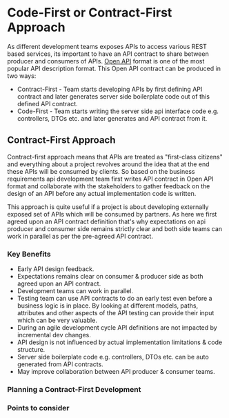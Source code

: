 # Code-First or Contract-First Approach

As different development teams exposes APIs to access various REST based services, its important to have an API contract to share between producer and consumers of APIs. [Open API](https://www.openapis.org/) format is one of the most popular API description format. This Open API contract can be produced in two ways:

- Contract-First - Team starts developing APIs by first defining API contract and later generates server side boilerplate code out of this defined API contract.
- Code-First - Team starts writing the server side api interface code e.g. controllers, DTOs etc. and later generates and API contract from it.

## Contract-First Approach

Contract-first approach means that APIs are treated as "first-class citizens" and everything about a project revolves around the idea that at the end these APIs will be consumed by clients. So based on the business requirements api development team first writes API contract in Open API format and collaborate with the stakeholders to gather feedback on the design of an API before any actual implementation code is written.

This approach is quite useful if a project is about developing externally exposed set of APIs which will be consumed by partners. As here we first agreed upon an API contract definition that's why expectations on api producer and consumer side remains strictly clear and both side teams can work in parallel as per the pre-agreed API contract.

### Key Benefits

- Early API design feedback.
- Expectations remains clear on consumer & producer side as both agreed upon an API contract.
- Development teams can work in parallel.
- Testing team can use API contracts to do an early test even before a business logic is in place. By looking at different models, paths, attributes and other aspects of the API testing can provide their input which can be very valuable.
- During an agile development cycle API definitions are not impacted by incremental dev changes.
- API design is not influenced by actual implementation limitations & code structure. 
- Server side boilerplate code e.g. controllers, DTOs etc. can be auto generated from API contracts.
- May improve collaboration between API producer & consumer teams.

### Planning a Contract-First Development



### Points to consider 

